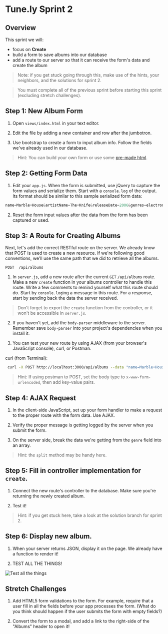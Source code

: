 # Tune.ly Sprint 2

## Overview

This sprint we will:
* focus on **Create**
* build a form to save albums into our database
* add a route to our server so that it can receive the form's data and create the album

> Note: if you get stuck going through this, make use of the hints, your neighbors, and the solutions for sprint 2.

> You must complete all of the previous sprint before starting this sprint (excluding stretch challenges).

## Step 1: New Album Form

1. Open `views/index.html` in your text editor.

1. Edit the file by adding a new container and row after the jumbotron.

1. Use bootstrap to create a form to input album info.  Follow the fields we've already used in our database.

> Hint: You can build your own form or use some [pre-made html](/docs/code_samples/sprint2_form.html).


## Step 2: Getting Form Data

1. Edit your `app.js`. When the form is submitted, use jQuery to capture the form values and serialize them.  Start with a  `console.log` of the output. Its format should be similar to this sample serialized form data:

  ```js
  name=Marble+House&artistName=The+Knife&releaseDate=2006&genres=electronica%2C+synth+pop%2C+trip+hop
  ```

2. Reset the form input values after the data from the form has been captured or used.

## Step 3: A Route for Creating Albums

Next, let's add the correct RESTful route on the server.  We already know that POST is used to create a new resource.  If we're following good conventions, we'll use the same path that we did to retrieve all the albums.

```
POST  /api/albums
```

1. In `server.js`, add a new route after the current `GET` `/api/albums` route.  Make a new `create` function in your albums controller to handle this route.  Write a few comments to remind yourself what this route should do.  Start by `console.log`ing a message in this route.  For a response, start by sending back the data the server received.

  > Don't forget to export the `create` function from the controller, or it won't be accessible in `server.js`.

2. If you haven't yet, add the `body-parser` middleware to the server. Remember save `body-parser` into your project's dependencies when you install it.

3. You can test your new route by using AJAX (from your browser's JavaScript console), curl, or Postman.

curl (from Terminal):
```bash
 curl -X POST http://localhost:3000/api/albums --data "name=Marble+House&artistName=The+Knife&releaseDate=2006&genres=electronica%2C+synth+pop%2C+trip+hop"
```

> Hint: If using postman to POST, set the body type to `x-www-form-urlencoded`, then add key-value pairs.




## Step 4: AJAX Request

1. In the client-side JavaScript, set up your form handler to make a request to the proper route with the form data. Use AJAX.

1. Verify the proper message is getting logged by the server when you submit the form.

1. On the server side, break the data we're getting from the `genre` field into an array.

> Hint: the `split` method may be handy here.

## Step 5: Fill in controller implementation for `create`.

1. Connect the new route's controller to the database.  Make sure you're returning the newly created album.

1. Test it!

> Hint: if you get stuck here, take a look at the solution branch for sprint 2.

## Step 6: Display new album.

1. When your server returns JSON, display it on the page.  We already have a function to render it!

1. TEST ALL THE THINGS!

  ![Test all the things](http://www.daedtech.com/wp-content/uploads/2012/12/TestAllTheThings-300x225.jpg)

## Stretch Challenges

1. Add HTML5 form validations to the form.  For example, require that a user fill in all the fields before your app processes the form. (What do you think should happen if the user submits the form with empty fields?)

1. Convert the form to a modal, and add a link to the right-side of the "Albums" header to open it!
